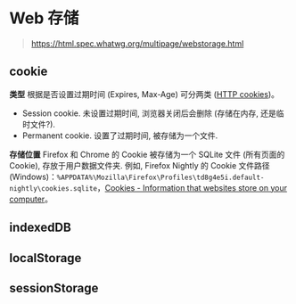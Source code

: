 # Web 存储

> <https://html.spec.whatwg.org/multipage/webstorage.html>

## cookie

**类型** 根据是否设置过期时间 (Expires, Max-Age) 可分两类 ([HTTP cookies](https://developer.mozilla.org/en-US/docs/Web/HTTP/Cookies))。

* Session cookie. 未设置过期时间, 浏览器关闭后会删除 (存储在内存, 还是临时文件?).
* Permanent cookie. 设置了过期时间, 被存储为一个文件.

**存储位置** Firefox 和 Chrome 的 Cookie 被存储为一个 SQLite 文件 (所有页面的 Cookie), 存放于用户数据文件夹. 例如, Firefox Nightly 的 Cookie 文件路径 (Windows)：`%APPDATA%\Mozilla\Firefox\Profiles\td8g4e5i.default-nightly\cookies.sqlite`，[Cookies - Information that websites store on your computer](https://support.mozilla.org/en-US/kb/cookies-information-websites-store-on-your-computer)。

## indexedDB

## localStorage

## sessionStorage
